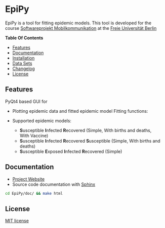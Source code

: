 # EpiPy

EpiPy is a tool for fitting epidemic models. This tool is developed for the course [Softwareprojekt Mobilkommunikation](http://www.mi.fu-berlin.de/inf/groups/ag-tech/teaching/2015-16_WS/P_19308912_Softwareprojekt_Mobilkommunikation/index.html)
at the [Freie Universität Berlin](http://www.fu-berlin.de/en/index.html)

**Table Of Contents**
* [Features](https://github.com/ckaus/EpiPy#features)
* [Documentation](https://github.com/ckaus/EpiPy#documentation)
* [Installation](https://github.com/ckaus/EpiPy/blob/master/INSTALL.md)
* [Data Sets](https://github.com/ckaus/EpiPy/blob/master/datasets/README.rst)
* [Changelog](https://github.com/ckaus/EpiPy/blob/master/CHANGELOG)
* [License](https://github.com/ckaus/EpiPy#license)

## Features

PyQt4 based GUI for

* Plotting epidemic data and fitted epidemic model
Fitting functions:

* Supported epidemic models:
  * **S**usceptible **I**nfected **R**ecovered (Simple, With births and deaths, With Vaccine)
  * **S**usceptible **I**nfected **R**ecovered **S**usceptible (Simple, With births and deaths)
  * **S**usceptible **E**xposed **I**nfected **R**ecovered (Simple)

## Documentation

* [Project Website](http://ckaus.github.io/EpiPy/)
* Source code documentation with [Sphinx](http://sphinx-doc.org/)

```bash
cd EpiPy/doc/ && make html
```

## License

[MIT license](https://github.com/ckaus/EpiPy/blob/master/LICENSE)
